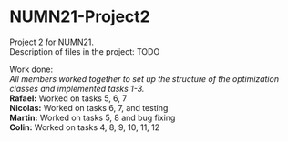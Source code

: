 # NUMN21-Project2
Project 2 for NUMN21.\
Description of files in the project: TODO

Work done: \
*All members worked together to set up the structure of the optimization classes and implemented tasks 1-3.* \
**Rafael:** Worked on tasks 5, 6, 7 \
**Nicolas:** Worked on tasks 6, 7, and testing \
**Martin:** Worked on tasks 5, 8 and bug fixing \
**Colin:** Worked on tasks 4, 8, 9, 10, 11, 12
